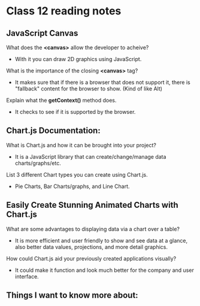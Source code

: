 # Class 12 reading notes

## JavaScript Canvas

What does the **\<canvas\>** allow the developer to acheive?

* With it you can draw 2D graphics using JavaScript.

What is the importance of the closing **\<canvas\>** tag?

* It makes sure that if there is a browser that does not support it, there is "fallback" content for the browser to show. (Kind of like Alt)


Explain what the **getContext()** method does.

* It checks to see if it is supported by the browser.

## Chart.js Documentation:


What is Chart.js and how it can be brought into your project?

* It is a JavaScript library that can create/change/manage data charts/graphs/etc.

List 3 different Chart types you can create using Chart.js.

* Pie Charts, Bar Charts/graphs, and Line Chart.


## Easily Create Stunning Animated Charts with Chart.js

What are some advantages to displaying data via a chart over a table?

* It is more efficient and user friendly to show and see data at a glance, also better data values, projections, and more detail graphics.

How could Chart.js aid your previously created applications visually?

* It could make it function and look much better for the company and user interface.


## Things I want to know more about:
